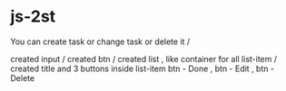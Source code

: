 # js-2st
You can create task or change task or delete it /

created input /
created btn / 
created list , like container for all list-item /
created title and 3 buttons inside list-item
btn - Done , btn - Edit , btn - Delete 
